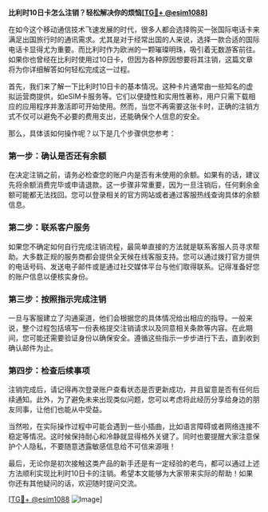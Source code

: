 **比利时10日卡怎么注销？轻松解决你的烦恼[[TG💪+ @esim1088](https://t.me/s/esim1088)]**

在如今这个移动通信技术飞速发展的时代，很多人都会选择购买一张国际电话卡来满足出国旅行时的通讯需求。尤其是对于经常出国的人来说，选择一款合适的国际电话卡显得尤为重要。而比利时作为欧洲的一颗璀璨明珠，吸引着无数游客前往。如果你也曾经在比利时使用过10日卡，但因为各种原因想要将其注销，这篇文章将为你详细解答如何轻松完成这一过程。

首先，我们来了解一下比利时10日卡的基本情况。这种卡片通常由一些知名的虚拟运营商提供，如eSIM卡服务等。它们以便捷性和实用性著称，用户只需下载相应的应用程序并激活即可开始使用。然而，当您不再需要这张卡时，正确的注销方式不仅可以避免不必要的费用支出，还能确保个人信息的安全。

那么，具体该如何操作呢？以下是几个步骤供您参考：

### 第一步：确认是否还有余额
在决定注销之前，请务必检查您的账户内是否有未使用的余额。如果有的话，建议先将余额消费完毕或申请退款。这一步骤非常重要，因为一旦注销后，任何剩余金额可能都无法找回。您可以登录相关的官方网站或者通过客服热线查询具体的余额信息。

### 第二步：联系客户服务
如果您不确定如何自行完成注销流程，最简单直接的方法就是联系客服人员寻求帮助。大多数正规的服务商都会提供全天候在线客服支持。您可以通过拨打官方提供的电话号码、发送电子邮件或是通过社交媒体平台与他们取得联系。记得准备好您的账户信息以便核实身份。

### 第三步：按照指示完成注销
一旦与客服建立了沟通渠道，他们会根据您的具体情况给出相应的指导。一般来说，整个过程包括填写一份表格提交注销请求以及同意相关条款等内容。在此期间，您可能还需要验证身份以确保安全。遵循这些指示一步步进行下去，直到收到确认邮件为止。

### 第四步：检查后续事项
注销完成后，请记得再次登录账户查看状态是否更新成功，并且留意是否有任何后续通知。此外，为了避免未来出现类似问题，您可以考虑将此经历分享给身边的朋友同事，让他们也能从中受益。

当然啦，在实际操作过程中可能会遇到一些小插曲，比如语言障碍或者网络连接不稳定等情况。这时候保持耐心和冷静就显得格外关键了。同时也要提醒大家注意保护个人隐私，不要随意透露敏感信息给不可信来源哦！

最后，无论你是初次接触这类产品的新手还是有一定经验的老鸟，都可以通过上述方法顺利实现比利时10日卡的注销。希望本文能够为大家带来实际的帮助！如果你还有其他疑问的话，欢迎随时提问交流。

[[TG💪+ @esim1088](https://t.me/s/esim1088) ![Image](https://i.postimg.cc/4NQfJmqS/Snipaste-2025-05-13-00-14-12.png)]